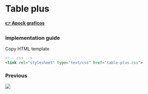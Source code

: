 # Table plus
**[👉 Apock graficos](https://www.youtube.com/ApockGraficos "Canal Youtube")**

### implementation guide

Copy HTML template

```html
<!-- css -->
<link rel="stylesheet" type="text/css" href="table-plus.css">
```

### Previous

<img src="../assets/previous.png">